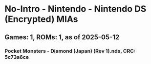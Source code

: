 # No-Intro - Nintendo - Nintendo DS (Encrypted) MIAs
## Games: 1, ROMs: 1, as of 2025-05-12

### Pocket Monsters - Diamond (Japan) (Rev 1).nds, CRC: 5c73a6ce
